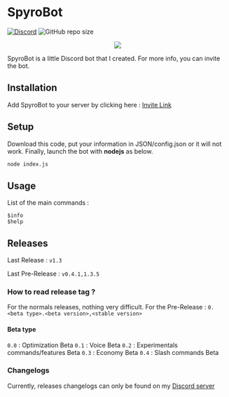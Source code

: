 # SpyroBot

[![Discord](https://img.shields.io/discord/621427447879172096?color=697EC6&label=Discord&logo=Discord)](https://discord.gg/kcb3jke)
![GitHub repo size](https://img.shields.io/github/repo-size/Bat-Husky/SpyroBot?label=Code%20size)

<p align="center">
  <img src="https://bat-husky.github.io/spyrobot_github.png">
</p>

SpyroBot is a little Discord bot that I created. For more info, you can invite the bot.

## Installation

Add SpyroBot to your server by clicking here : [Invite Link](https://discordapp.com/oauth2/authorize?client_id=622872629371731970&scope=bot&permissions=8)

## Setup

Download this code, put your information in JSON/config.json or it will not work. Finally, launch the bot with **nodejs** as below.

```bash
node index.js
```

## Usage

List of the main commands :

```
$info
$help
```

## Releases

Last Release : `v1.3`

Last Pre-Release : `v0.4.1,1.3.5`

### How to read release tag ?

For the normals releases, nothing very difficult.
For the Pre-Release : `0.<beta type>.<beta version>,<stable version>`

#### Beta type 
`0.0` : Optimization Beta
`0.1` : Voice Beta
`0.2` : Experimentals commands/features Beta
`0.3` : Economy Beta
`0.4` : Slash commands Beta

### Changelogs

Currently, releases changelogs can only be found on my [Discord server](https://discord.gg/kcb3jke)
